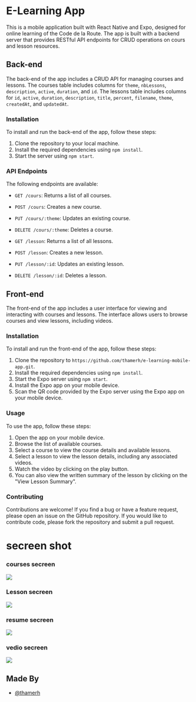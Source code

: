 # E-Learning App

This is a mobile application built with React Native and Expo, designed for online learning of the Code de la Route. The app is built with a backend server that provides RESTful API endpoints for CRUD operations on cours and lesson resources.

## Back-end

The back-end of the app includes a CRUD API for managing courses and lessons. The courses table includes columns for `theme`, `nbLessons`, `description`, `active`, `duration`, and `id`. The lessons table includes columns for `id`, `active`, `duration`, `description`, `title`, `percent`, `filename`, `theme`, `createdAt`, and `updatedAt`.

### Installation

To install and run the back-end of the app, follow these steps:

1. Clone the repository to your local machine.
2. Install the required dependencies using `npm install`.
3. Start the server using `npm start`.

### API Endpoints

The following endpoints are available:

- `GET /cours`: Returns a list of all courses.
- `POST /cours`: Creates a new course.
- `PUT /cours/:theme`: Updates an existing course.
- `DELETE /cours/:theme`: Deletes a course.

- `GET /lesson`: Returns a list of all lessons.
- `POST /lesson`: Creates a new lesson.
- `PUT /lesson/:id`: Updates an existing lesson.
- `DELETE /lesson/:id`: Deletes a lesson.

## Front-end

The front-end of the app includes a user interface for viewing and interacting with courses and lessons. The interface allows users to browse courses and view lessons, including videos.

### Installation

To install and run the front-end of the app, follow these steps:

1. Clone the repository to `https://github.com/thamerh/e-learning-mobile-app.git`.
2. Install the required dependencies using `npm install`.
3. Start the Expo server using `npm start`.
4. Install the Expo app on your mobile device.
5. Scan the QR code provided by the Expo server using the Expo app on your mobile device.

### Usage

To use the app, follow these steps:

1. Open the app on your mobile device.
2. Browse the list of available courses.
3. Select a course to view the course details and available lessons.
4. Select a lesson to view the lesson details, including any associated videos.
5. Watch the video by clicking on the play button.
6. You can also view the written summary of the lesson by clicking on the "View Lesson Summary".

### Contributing

Contributions are welcome! If you find a bug or have a feature request, please open an issue on the GitHub repository. If you would like to contribute code, please fork the repository and submit a pull request.

# secreen shot 

### courses secreen
![](https://github.com/thamerh/e-learning-mobile-app/blob/bd36052e0a275224120c5197ed89c120b7f7a347/SecreenShot/340456688_1730289047423943_4062556325124743558_n.jpg)
### Lesson secreen
![](https://github.com/thamerh/e-learning-mobile-app/blob/bd36052e0a275224120c5197ed89c120b7f7a347/SecreenShot/340295076_138191409042819_3407907018586420447_n.jpg)
### resume secreen
![](https://github.com/thamerh/e-learning-mobile-app/blob/bd36052e0a275224120c5197ed89c120b7f7a347/SecreenShot/338714724_981048779467595_7834162384808676466_n.jpg)
### vedio secreen
![](https://github.com/thamerh/e-learning-mobile-app/blob/bd36052e0a275224120c5197ed89c120b7f7a347/SecreenShot/338677894_935979517653928_8104990122738058581_n.jpg)




## Made By

- [@thamerh](https://github.com/thamerh)

